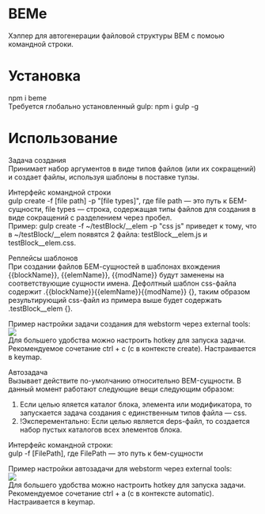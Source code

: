 BEMe
==================

Хэлпер для автогенерации файловой структуры BEM с помоью командной строки.

Установка
==
npm i beme  
Требуется глобально установленный gulp: npm i gulp -g

Использование
==
Задача создания  
Принимает набор аргументов в виде типов файлов (или их сокращений) и создает файлы, используя шаблоны в поставке тулзы.

Интерфейс командной строки  
gulp create -f [file path] -p "[file types]", где file path — это путь к БЕМ-сущности, file types — строка, содержащая типы файлов для создания в виде сокращений с разделением через пробел.  
Пример: gulp create -f ~/testBlock/__elem -p "css js" приведет к тому, что в ~/testBlock/__elem появятся 2 файла: testBlock__elem.js и testBlock__elem.css.

Реплейсы шаблонов  
При создании файлов БЕМ-сущностей в шаблонах вхождения {{blockName}}, {{elemName}}, {{modName}} будут заменены на соответствующие сущности имена. Дефолтный шаблон css-файла содержит .{{blockName}}{{elemName}}{{modName}} {}, таким образом результирующий css-файл из примера выше будет содержать .testBlock__elem {}.

Пример настройки задачи создания для webstorm через external tools:  
![](http://jing.yandex-team.ru/files/f0rmat1k/2015-01-25_1632.png)  
Для большего удобства можно настроить hotkey для запуска задачи. Рекомендуемое сочетание ctrl + c (c в контексте create). Настраивается в keymap.

Автозадача  
Вызывает действите по-умолчанию относительно BEM-сущности. В данный момент работают следующие вещи следующим образом:  
1. Если целью яляется каталог блока, элемента или модификатора, то запускается задача создания с единственным типов файла — css.
2. !Эксперементально: Если целью является deps-файл, то создается набор пустых каталогов всех элементов блока.

Интерфейс командной строки:  
gulp -f [FilePath], где FilePath — это путь к бем-сущности  

Пример настройки автозадачи для webstorm через external tools:  
![](http://jing.yandex-team.ru/files/f0rmat1k/2015-01-25_1504.png)  
Для большего удобства можно настроить hotkey для запуска задачи. Рекомендуемое сочетание ctrl + a (c в контексте automatic). Настраивается в keymap.
